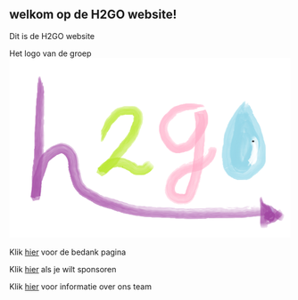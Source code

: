 ## welkom op de H2GO website!

Dit is de H2GO website 

Het logo van de groep
![Image](H@GO.png)

Klik [hier](bedankt.md) voor de bedank pagina

Klik [hier](Sponsor.md) als je wilt sponsoren

Klik [hier](informatie.md) voor informatie over ons team
